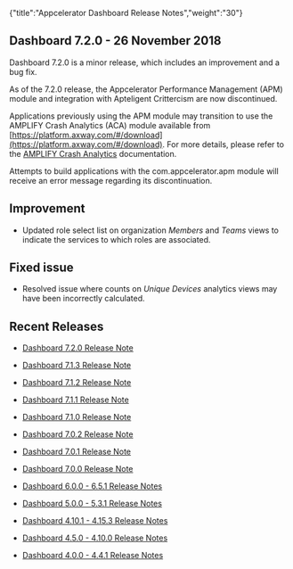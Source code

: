 {"title":"Appcelerator Dashboard Release Notes","weight":"30"} 

## Dashboard 7.2.0 - 26 November 2018

Dashboard 7.2.0 is a minor release, which includes an improvement and a bug fix.

As of the 7.2.0 release, the Appcelerator Performance Management (APM) module and integration with Apteligent Crittercism are now discontinued.

Applications previously using the APM module may transition to use the AMPLIFY Crash Analytics (ACA) module available from [https://platform.axway.com/#/download](https://platform.axway.com/#/download). For more details, please refer to the [AMPLIFY Crash Analytics](https://docs.axway.com/bundle/AMPLIFY_Appcelerator_Services_allOS_en/page/amplify_crash_analytics.html) documentation.

Attempts to build applications with the com.appcelerator.apm module will receive an error message regarding its discontinuation.

## Improvement

*   Updated role select list on organization _Members_ and _Teams_ views to indicate the services to which roles are associated.
    

## Fixed issue

*   Resolved issue where counts on _Unique Devices_ analytics views may have been incorrectly calculated.
    

## Recent Releases

*   [Dashboard 7.2.0 Release Note](/docs/appc/Appcelerator_Dashboard/Appcelerator_Dashboard_Release_Notes/Dashboard_7.2.0_Release_Note/)
    
*   [Dashboard 7.1.3 Release Note](/docs/appc/Appcelerator_Dashboard/Appcelerator_Dashboard_Release_Notes/Dashboard_7.1.3_Release_Note/)
    
*   [Dashboard 7.1.2 Release Note](/docs/appc/Appcelerator_Dashboard/Appcelerator_Dashboard_Release_Notes/Dashboard_7.1.2_Release_Note/)
    
*   [Dashboard 7.1.1 Release Note](/docs/appc/Appcelerator_Dashboard/Appcelerator_Dashboard_Release_Notes/Dashboard_7.1.1_Release_Note/)
    
*   [Dashboard 7.1.0 Release Note](/docs/appc/Appcelerator_Dashboard/Appcelerator_Dashboard_Release_Notes/Dashboard_7.1.0_Release_Note/)
    
*   [Dashboard 7.0.2 Release Note](/docs/appc/Appcelerator_Dashboard/Appcelerator_Dashboard_Release_Notes/Dashboard_7.0.2_Release_Note/)
    
*   [Dashboard 7.0.1 Release Note](/docs/appc/Appcelerator_Dashboard/Appcelerator_Dashboard_Release_Notes/Dashboard_7.0.1_Release_Note/)
    
*   [Dashboard 7.0.0 Release Note](/docs/appc/Appcelerator_Dashboard/Appcelerator_Dashboard_Release_Notes/Dashboard_7.0.0_Release_Note/)
    
*   [Dashboard 6.0.0 - 6.5.1 Release Notes](/docs/appc/Appcelerator_Dashboard/Appcelerator_Dashboard_Release_Notes/Dashboard_6.0.0_-_6.5.1_Release_Notes/)
    
*   [Dashboard 5.0.0 - 5.3.1 Release Notes](/docs/appc/Appcelerator_Dashboard/Appcelerator_Dashboard_Release_Notes/Dashboard_5.0.0_-_5.3.1_Release_Notes/)
    
*   [Dashboard 4.10.1 - 4.15.3 Release Notes](/docs/appc/Appcelerator_Dashboard/Appcelerator_Dashboard_Release_Notes/Dashboard_4.10.1_-_4.15.3_Release_Notes/)
    
*   [Dashboard 4.5.0 - 4.10.0 Release Notes](/docs/appc/Appcelerator_Dashboard/Appcelerator_Dashboard_Release_Notes/Dashboard_4.5.0_-_4.10.0_Release_Notes/)
    
*   [Dashboard 4.0.0 - 4.4.1 Release Notes](/docs/appc/Appcelerator_Dashboard/Appcelerator_Dashboard_Release_Notes/Dashboard_4.0.0_-_4.4.1_Release_Notes/)